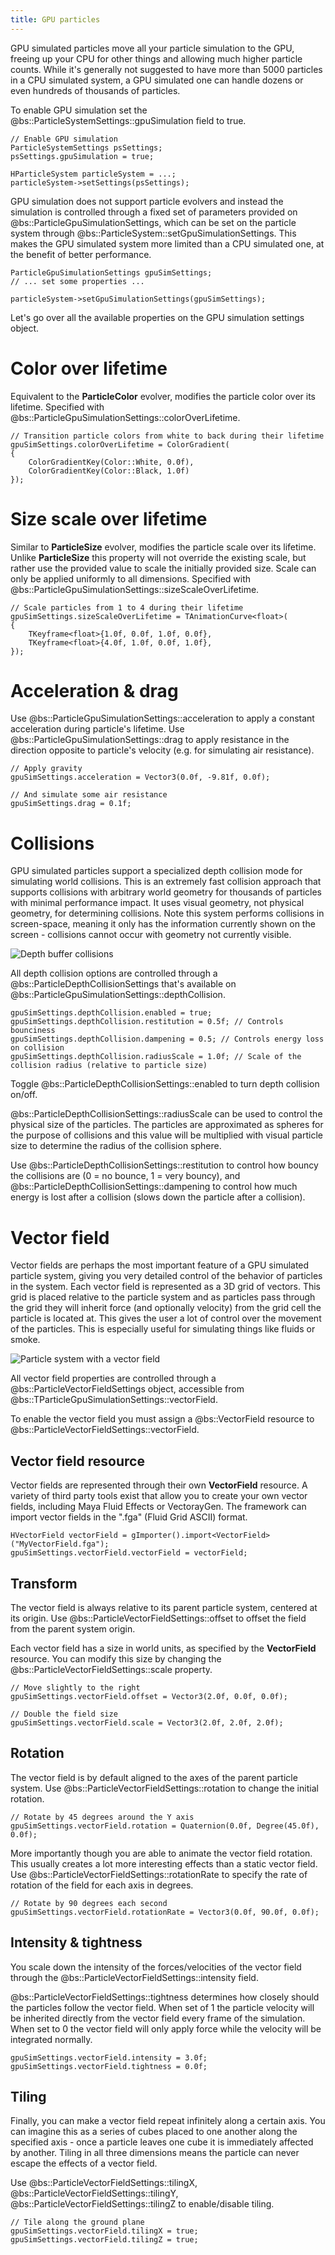 ```yaml
---
title: GPU particles
---
```


GPU simulated particles move all your particle simulation to the GPU, freeing up your CPU for other things and allowing much higher particle counts. While it's generally not suggested to have more than 5000 particles in a CPU simulated system, a GPU simulated one can handle dozens or even hundreds of thousands of particles.

To enable GPU simulation set the @bs::ParticleSystemSettings::gpuSimulation field to true.

~~~~~~~~~~~~~{.cpp}
// Enable GPU simulation
ParticleSystemSettings psSettings;
psSettings.gpuSimulation = true;

HParticleSystem particleSystem = ...;
particleSystem->setSettings(psSettings);
~~~~~~~~~~~~~

GPU simulation does not support particle evolvers and instead the simulation is controlled through a fixed set of parameters provided on @bs::ParticleGpuSimulationSettings, which can be set on the particle system through @bs::ParticleSystem::setGpuSimulationSettings. This makes the GPU simulated system more limited than a CPU simulated one, at the benefit of better performance.

~~~~~~~~~~~~~{.cpp}
ParticleGpuSimulationSettings gpuSimSettings;
// ... set some properties ...

particleSystem->setGpuSimulationSettings(gpuSimSettings);
~~~~~~~~~~~~~

Let's go over all the available properties on the GPU simulation settings object.

# Color over lifetime
Equivalent to the **ParticleColor** evolver, modifies the particle color over its lifetime. Specified with @bs::ParticleGpuSimulationSettings::colorOverLifetime.

~~~~~~~~~~~~~{.cpp}
// Transition particle colors from white to back during their lifetime
gpuSimSettings.colorOverLifetime = ColorGradient(
{
    ColorGradientKey(Color::White, 0.0f),
    ColorGradientKey(Color::Black, 1.0f)
});
~~~~~~~~~~~~~

# Size scale over lifetime
Similar to **ParticleSize** evolver, modifies the particle scale over its lifetime. Unlike **ParticleSize** this property will not override the existing scale, but rather use the provided value to scale the initially provided size. Scale can only be applied uniformly to all dimensions. Specified with @bs::ParticleGpuSimulationSettings::sizeScaleOverLifetime.

~~~~~~~~~~~~~{.cpp}
// Scale particles from 1 to 4 during their lifetime
gpuSimSettings.sizeScaleOverLifetime = TAnimationCurve<float>(
{
    TKeyframe<float>{1.0f, 0.0f, 1.0f, 0.0f},
    TKeyframe<float>{4.0f, 1.0f, 0.0f, 1.0f},
});
~~~~~~~~~~~~~

# Acceleration & drag
Use @bs::ParticleGpuSimulationSettings::acceleration to apply a constant acceleration during particle's lifetime. Use
@bs::ParticleGpuSimulationSettings::drag to apply resistance in the direction opposite to particle's velocity (e.g. for simulating air resistance).

~~~~~~~~~~~~~{.cpp}
// Apply gravity
gpuSimSettings.acceleration = Vector3(0.0f, -9.81f, 0.0f);

// And simulate some air resistance
gpuSimSettings.drag = 0.1f;
~~~~~~~~~~~~~

# Collisions
GPU simulated particles support a specialized depth collision mode for simulating world collisions. This is an extremely fast collision approach that supports collisions with arbitrary world geometry for thousands of particles with minimal performance impact. It uses visual geometry, not physical geometry, for determining collisions. Note this system performs collisions in screen-space, meaning it only has the information currently shown on the screen - collisions cannot occur with geometry not currently visible.

![Depth buffer collisions](depthBufferCollisions.gif)

All depth collision options are controlled through a @bs::ParticleDepthCollisionSettings that's available on @bs::ParticleGpuSimulationSettings::depthCollision.

~~~~~~~~~~~~~{.cpp}
gpuSimSettings.depthCollision.enabled = true;
gpuSimSettings.depthCollision.restitution = 0.5f; // Controls bounciness
gpuSimSettings.depthCollision.dampening = 0.5; // Controls energy loss on collision
gpuSimSettings.depthCollision.radiusScale = 1.0f; // Scale of the collision radius (relative to particle size)
~~~~~~~~~~~~~

Toggle @bs::ParticleDepthCollisionSettings::enabled to turn depth collision on/off. 

@bs::ParticleDepthCollisionSettings::radiusScale can be used to control the physical size of the particles. The particles are approximated as spheres for the purpose of collisions and this value will be multiplied with visual particle size to determine the radius of the collision sphere.

Use @bs::ParticleDepthCollisionSettings::restitution to control how bouncy the collisions are (0 = no bounce, 1 = very bouncy), and @bs::ParticleDepthCollisionSettings::dampening to control how much energy is lost after a collision (slows down the particle after a collision).

# Vector field
Vector fields are perhaps the most important feature of a GPU simulated particle system, giving you very detailed control of the behavior of particles in the system. Each vector field is represented as a 3D grid of vectors. This grid is placed relative to the particle system and as particles pass through the grid they will inherit force (and optionally velocity) from the grid cell the particle is located at. This gives the user a lot of control over the movement of the particles. This is especially useful for simulating things like fluids or smoke.

![Particle system with a vector field](vectorField.gif)  

All vector field properties are controlled through a @bs::ParticleVectorFieldSettings object, accessible from @bs::TParticleGpuSimulationSettings<Core>::vectorField.

To enable the vector field you must assign a @bs::VectorField resource to @bs::ParticleVectorFieldSettings::vectorField.

## Vector field resource
Vector fields are represented through their own **VectorField** resource. A variety of third party tools exist that allow you to create your own vector fields, including Maya Fluid Effects or VectorayGen. The framework can import vector fields in the ".fga" (Fluid Grid ASCII) format.

~~~~~~~~~~~~~{.cpp}
HVectorField vectorField = gImporter().import<VectorField>("MyVectorField.fga");
gpuSimSettings.vectorField.vectorField = vectorField;
~~~~~~~~~~~~~

## Transform
The vector field is always relative to its parent particle system, centered at its origin. Use @bs::ParticleVectorFieldSettings::offset to offset the field from the parent system origin.

Each vector field has a size in world units, as specified by the **VectorField** resource. You can modify this size by changing the @bs::ParticleVectorFieldSettings::scale property.

~~~~~~~~~~~~~{.cpp}
// Move slightly to the right
gpuSimSettings.vectorField.offset = Vector3(2.0f, 0.0f, 0.0f);

// Double the field size
gpuSimSettings.vectorField.scale = Vector3(2.0f, 2.0f, 2.0f);
~~~~~~~~~~~~~

## Rotation
The vector field is by default aligned to the axes of the parent particle system. Use @bs::ParticleVectorFieldSettings::rotation to change the initial rotation.

~~~~~~~~~~~~~{.cpp}
// Rotate by 45 degrees around the Y axis
gpuSimSettings.vectorField.rotation = Quaternion(0.0f, Degree(45.0f), 0.0f);
~~~~~~~~~~~~~

More importantly though you are able to animate the vector field rotation. This usually creates a lot more interesting effects than a static vector field. Use 
@bs::ParticleVectorFieldSettings::rotationRate to specify the rate of rotation of the field for each axis in degrees.

~~~~~~~~~~~~~{.cpp}
// Rotate by 90 degrees each second
gpuSimSettings.vectorField.rotationRate = Vector3(0.0f, 90.0f, 0.0f);
~~~~~~~~~~~~~

## Intensity & tightness
You scale down the intensity of the forces/velocities of the vector field through the 
@bs::ParticleVectorFieldSettings::intensity field.

@bs::ParticleVectorFieldSettings::tightness determines how closely should the particles follow the vector field. When set of 1 the particle velocity will be inherited directly from the vector field every frame of the simulation. When set to 0 the vector field will only apply force while the velocity will be integrated normally.

~~~~~~~~~~~~~{.cpp}
gpuSimSettings.vectorField.intensity = 3.0f;
gpuSimSettings.vectorField.tightness = 0.0f;
~~~~~~~~~~~~~

## Tiling
Finally, you can make a vector field repeat infinitely along a certain axis. You can imagine this as a series of cubes placed to one another along the specified axis - once a particle leaves one cube it is immediately affected by another. Tiling in all three dimensions means the particle can never escape the effects of a vector field.

Use @bs::ParticleVectorFieldSettings::tilingX, @bs::ParticleVectorFieldSettings::tilingY, @bs::ParticleVectorFieldSettings::tilingZ to enable/disable tiling.

~~~~~~~~~~~~~{.cpp}
// Tile along the ground plane
gpuSimSettings.vectorField.tilingX = true;
gpuSimSettings.vectorField.tilingZ = true;
~~~~~~~~~~~~~